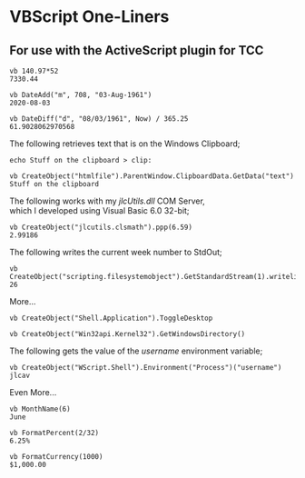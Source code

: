 # VBScript One-Liners
## For use with the ActiveScript plugin for TCC

```dos
vb 140.97*52
7330.44
```


```dos
vb DateAdd("m", 708, "03-Aug-1961")
2020-08-03
```


```dos
vb DateDiff("d", "08/03/1961", Now) / 365.25
61.9028062970568
```
The following retrieves text that is on the Windows Clipboard;
```dos
echo Stuff on the clipboard > clip:

vb CreateObject("htmlfile").ParentWindow.ClipboardData.GetData("text")
Stuff on the clipboard
```

The following works with my *jlcUtils.dll* COM Server,<br>
which I developed using Visual Basic 6.0 32-bit;

```dos
vb CreateObject("jlcutils.clsmath").ppp(6.59)
2.99186
```
The following writes the current week number to StdOut;
```dos
vb CreateObject("scripting.filesystemobject").GetStandardStream(1).writeline(DatePart("ww",Now()))
26
```
More...
```dos
vb CreateObject("Shell.Application").ToggleDesktop
```

```dos
vb CreateObject("Win32api.Kernel32").GetWindowsDirectory()
```
The following gets the value of the *username* environment variable;
```dos
vb CreateObject("WScript.Shell").Environment("Process")("username")
jlcav
```
Even More...
```dos
vb MonthName(6)
June
```

```dos
vb FormatPercent(2/32)
6.25%
```

```dos
vb FormatCurrency(1000)
$1,000.00
```


<br>
